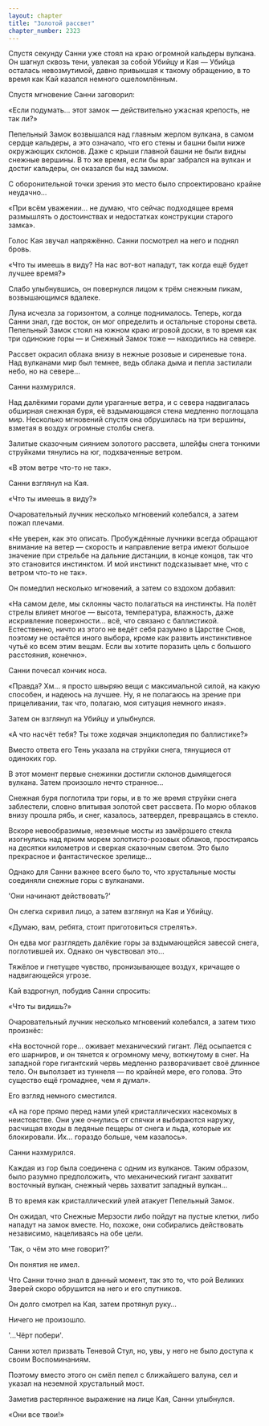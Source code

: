 ```yaml
---
layout: chapter
title: "Золотой рассвет"
chapter_number: 2323
---
```




Спустя секунду Санни уже стоял на краю огромной кальдеры вулкана. Он шагнул сквозь тени, увлекая за собой Убийцу и Кая — Убийца осталась невозмутимой, давно привыкшая к такому обращению, в то время как Кай казался немного ошеломлённым.

Спустя мгновение Санни заговорил:

«Если подумать… этот замок — действительно ужасная крепость, не так ли?»

Пепельный Замок возвышался над главным жерлом вулкана, в самом сердце кальдеры, а это означало, что его стены и башни были ниже окружающих склонов. Даже с крыши главной башни не были видны снежные вершины. В то же время, если бы враг забрался на вулкан и достиг кальдеры, он оказался бы над замком.

С оборонительной точки зрения это место было спроектировано крайне неудачно...

«При всём уважении… не думаю, что сейчас подходящее время размышлять о достоинствах и недостатках конструкции старого замка».

Голос Кая звучал напряжённо. Санни посмотрел на него и поднял бровь.

«Что ты имеешь в виду? На нас вот-вот нападут, так когда ещё будет лучшее время?»

Слабо улыбнувшись, он повернулся лицом к трём снежным пикам, возвышающимся вдалеке.

Луна исчезла за горизонтом, а солнце поднималось. Теперь, когда Санни знал, где восток, он мог определить и остальные стороны света. Пепельный Замок стоял на южном краю игровой доски, в то время как три одинокие горы — и Снежный Замок тоже — находились на севере.

Рассвет окрасил облака внизу в нежные розовые и сиреневые тона. Над вулканами мир был темнее, ведь облака дыма и пепла застилали небо, но на севере…

Санни нахмурился.

Над далёкими горами дули ураганные ветра, и с севера надвигалась обширная снежная буря, её вздымающаяся стена медленно поглощала мир. Несколько мгновений спустя она обрушилась на три вершины, взметая в воздух огромные столбы снега.

Залитые сказочным сиянием золотого рассвета, шлейфы снега тонкими струйками тянулись на юг, подхваченные ветром.

«В этом ветре что-то не так».

Санни взглянул на Кая.

«Что ты имеешь в виду?»

Очаровательный лучник несколько мгновений колебался, а затем пожал плечами.

«Не уверен, как это описать. Пробуждённые лучники всегда обращают внимание на ветер — скорость и направление ветра имеют большое значение при стрельбе на дальние дистанции, в конце концов, так что это становится инстинктом. И мой инстинкт подсказывает мне, что с ветром что-то не так».

Он помедлил несколько мгновений, а затем со вздохом добавил:

«На самом деле, мы склонны часто полагаться на инстинкты. На полёт стрелы влияет многое — высота, температура, влажность, даже искривление поверхности… всё, что связано с баллистикой. Естественно, ничто из этого не ведёт себя разумно в Царстве Снов, поэтому не остаётся иного выбора, кроме как развить инстинктивное чутьё ко всем этим вещам. Если вы хотите поразить цель с большого расстояния, конечно».

Санни почесал кончик носа.

«Правда? Хм… я просто швыряю вещи с максимальной силой, на какую способен, и надеюсь на лучшее. Ну, я не полагаюсь на зрение при прицеливании, так что, полагаю, моя ситуация немного иная».

Затем он взглянул на Убийцу и улыбнулся.

«А что насчёт тебя? Ты тоже ходячая энциклопедия по баллистике?»

Вместо ответа его Тень указала на струйки снега, тянущиеся от одиноких гор.

В этот момент первые снежинки достигли склонов дымящегося вулкана. Затем произошло нечто странное…

Снежная буря поглотила три горы, и в то же время струйки снега заблестели, словно впитывая золотой свет рассвета. По морю облаков внизу прошла рябь, и снег, казалось, затвердел, превращаясь в стекло.

Вскоре невообразимые, неземные мосты из замёрзшего стекла изогнулись над ярким морем золотисто-розовых облаков, простираясь на десятки километров и сверкая сказочным светом. Это было прекрасное и фантастическое зрелище…

Однако для Санни важнее всего было то, что хрустальные мосты соединяли снежные горы с вулканами.

'Они начинают действовать?'

Он слегка скривил лицо, а затем взглянул на Кая и Убийцу.

«Думаю, вам, ребята, стоит приготовиться стрелять».

Он едва мог разглядеть далёкие горы за вздымающейся завесой снега, поглотившей их. Однако он чувствовал это…

Тяжёлое и гнетущее чувство, пронизывающее воздух, кричащее о надвигающейся угрозе.

Кай вздрогнул, побудив Санни спросить:

«Что ты видишь?»

Очаровательный лучник несколько мгновений колебался, а затем тихо произнёс:

«На восточной горе… оживает механический гигант. Лёд осыпается с его шарниров, и он тянется к огромному мечу, воткнутому в снег. На западной горе гигантский червь медленно разворачивает своё длинное тело. Он выползает из туннеля — по крайней мере, его голова. Это существо ещё громаднее, чем я думал».

Его взгляд немного сместился.

«А на горе прямо перед нами улей кристаллических насекомых в неистовстве. Они уже очнулись от спячки и выбираются наружу, расчищая входы в ледяные пещеры от снега и льда, которые их блокировали. Их… гораздо больше, чем казалось».

Санни нахмурился.

Каждая из гор была соединена с одним из вулканов. Таким образом, было разумно предположить, что механический гигант захватит восточный вулкан, снежный червь захватит западный вулкан…

В то время как кристаллический улей атакует Пепельный Замок.

Он ожидал, что Снежные Мерзости либо пойдут на пустые клетки, либо нападут на замок вместе. Но, похоже, они собирались действовать независимо, нацеливаясь на обе цели.

'Так, о чём это мне говорит?'

Он понятия не имел.

Что Санни точно знал в данный момент, так это то, что рой Великих Зверей скоро обрушится на него и его спутников.

Он долго смотрел на Кая, затем протянул руку…

Ничего не произошло.

'…Чёрт побери'.

Санни хотел призвать Теневой Стул, но, увы, у него не было доступа к своим Воспоминаниям.

Поэтому вместо этого он смёл пепел с ближайшего валуна, сел и указал на неземной хрустальный мост.

Заметив растерянное выражение на лице Кая, Санни улыбнулся.

«Они все твои!»

